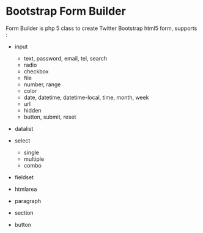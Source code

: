 # Bootstrap Form Builder

Form Builder is php 5 class to create Twitter Bootstrap html5 form, supports :

- input
  - text, password, email, tel, search
  - radio
  - checkbox
  - file
  - number, range
  - color
  - date, datetime, datetime-local, time, month, week
  - url
  - hidden
  - button, submit, reset

- datalist
 
- select
  - single
  - multiple
  - combo

- fieldset
- htmlarea
- paragraph
- section
- button
